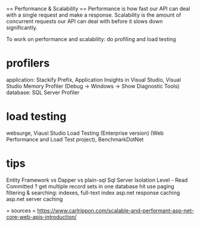 == Performance & Scalability ==
Performance is how fast our API can deal with a single request and make a response.
Scalability is the amount of concurrent requests our API can deal with before it slows down significantly.

To work on performance and scalability: do profiling and load testing

# profilers
application: Stackify Prefix,  Application Insights in Visual Studio, Visual Studio Memory Profiler (Debug -> Windows -> Show Diagnostic Tools)
database: SQL Server Profiler

# load testing
websurge, Viausl Studio Load Testing (Enterprise version) (Web Performance and Load Test project), BenchmarkDotNet

# tips
Entity Framework vs Dapper vs plain-sql
Sql Server Isolation Level - Read Committed ?
get multiple record sets in one database hit
use paging
filtering & searching: indexes, full-text index
asp.net response caching
asp.net server caching


= sources =
https://www.carlrippon.com/scalable-and-performant-asp-net-core-web-apis-introduction/
